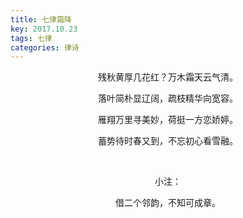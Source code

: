 ```yaml
---
title: 七律霜降
key: 2017.10.23
tags: 七律
categories: 律诗
---
```


<p align="center">残秋黄厚几花红？万木霜天云气清。
</p>
<p align="center">落叶简朴显辽阔，疏枝精华向宽容。
</p>
<p align="center">雁翔万里寻美妙，荷挺一方恋娇婷。
</p>
<p align="center">蓄势待时春又到，不忘初心看雪融。
</p>
<p align="center"></br>
</p>
<p align="center">小注：
</p>
<p align="center">借二个邻韵，不知可成章。
</p>
<p align="center"></br>
</p>

